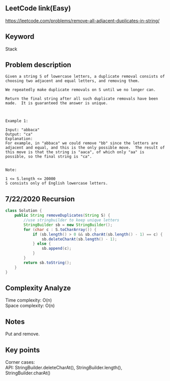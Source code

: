 ## LeetCode link(Easy)
https://leetcode.com/problems/remove-all-adjacent-duplicates-in-string/

## Keyword
Stack

## Problem description
```
Given a string S of lowercase letters, a duplicate removal consists of choosing two adjacent and equal letters, and removing them.

We repeatedly make duplicate removals on S until we no longer can.

Return the final string after all such duplicate removals have been made.  It is guaranteed the answer is unique.

 

Example 1:

Input: "abbaca"
Output: "ca"
Explanation: 
For example, in "abbaca" we could remove "bb" since the letters are adjacent and equal, and this is the only possible move.  The result of this move is that the string is "aaca", of which only "aa" is possible, so the final string is "ca".
 

Note:

1 <= S.length <= 20000
S consists only of English lowercase letters.
```
## 7/22/2020 Recursion

```java
class Solution {
    public String removeDuplicates(String S) {
        //use stringbuilder to keep unique letters
        StringBuilder sb = new StringBuilder();
        for (char c : S.toCharArray()) {
            if (sb.length() > 0 && sb.charAt(sb.length() - 1) == c) {
                sb.deleteCharAt(sb.length() - 1);
            } else {
                sb.append(c);
            }
        }
        return sb.toString();
    }
}
```

## Complexity Analyze
Time complexity: O(n)\
Space complexity: O(n)

## Notes
Put and remove.

## Key points
Corner cases: \
API: StringBuilder.deleteCharAt(), StringBuilder.length(), StringBuilder.charAt()